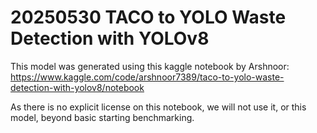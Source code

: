# 20250530 TACO to YOLO Waste Detection with YOLOv8

This model was generated using this kaggle notebook by Arshnoor:
https://www.kaggle.com/code/arshnoor7389/taco-to-yolo-waste-detection-with-yolov8/notebook

As there is no explicit license on this notebook, we will not use it, or this model, beyond basic starting benchmarking.